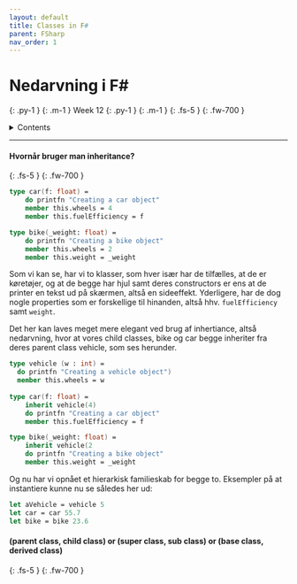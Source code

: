 ```yaml
---
layout: default
title: Classes in F#
parent: FSharp
nav_order: 1
---
```



# Nedarvning i F#
{: .py-1 }
{: .m-1 }
Week 12
{: .py-1 }
{: .m-1 }
{: .fs-5 }
{: .fw-700 }

<details markdown="block">
  <summary>
    Contents
  </summary>
  {: .text-delta }
1. TOC
{:toc}
</details>

<hr/>


#### Hvornår bruger man inheritance?
{: .fs-5 }
{: .fw-700 }

```fsharp
type car(f: float) =
    do printfn "Creating a car object"
    member this.wheels = 4
    member this.fuelEfficiency = f

type bike(_weight: float) =
    do printfn "Creating a bike object"
    member this.wheels = 2
    member this.weight = _weight
```
Som vi kan se, har vi to klasser, som hver især har de tilfælles, at de er køretøjer, og at de begge har hjul samt deres constructors er ens at de printer en tekst ud på skærmen, altså en sideeffekt. Yderligere, har de dog nogle properties som er forskellige til hinanden, altså hhv. `fuelEfficiency` samt `weight`.

Det her kan laves meget mere elegant ved brug af inhertiance, altså nedarvning, hvor at vores child classes, bike og car begge inheriter fra deres parent class vehicle, som ses herunder.

```fsharp
type vehicle (w : int) = 
  do printfn "Creating a vehicle object")
  member this.wheels = w
  
type car(f: float) =
    inherit vehicle(4)
    do printfn "Creating a car object"
    member this.fuelEfficiency = f

type bike(_weight: float) =
    inherit vehicle(2
    do printfn "Creating a bike object"
    member this.weight = _weight
```

Og nu har vi opnået et hierarkisk familieskab for begge to.
Eksempler på at instantiere kunne nu se således her ud:
```fsharp
let aVehicle = vehicle 5
let car = car 55.7
let bike = bike 23.6
```


#### (parent class, child class) or (super class, sub class) or (base class, derived class)
{: .fs-5 }
{: .fw-700 }
